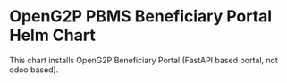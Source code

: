 # OpenG2P PBMS Beneficiary Portal Helm Chart

This chart installs OpenG2P Beneficiary Portal
(FastAPI based portal, not odoo based).
